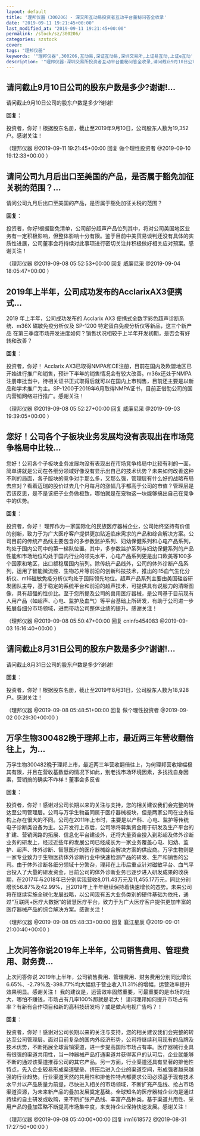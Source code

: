 ```yaml
---
layout: default
title: '理邦仪器（300206）- 深交所互动易投资者互动平台董秘问答全收录'
date: "2019-09-11 19:21:45+00:00"
last_modified_at: "2019-09-11 19:21:45+00:00"
permalink: /stock/sz/300206/
categories: szstock
cover: 
tags: "理邦仪器"
keywords: '"理邦仪器",300206,互动易,深证互动易,深圳交易所,上证易互动,上证e互动'
description: '"理邦仪器-深圳交易所投资者互动平台董秘问答全收录,请问截止9月10日公司的股东户数是多少?谢谢!"'
---
```


## 请问截止9月10日公司的股东户数是多少?谢谢!...

请问截止9月10日公司的股东户数是多少?谢谢!

**回复**：

投资者，你好！根据股东名册，截止至2019年9月10日，公司股东人数为19,352户。感谢关注！ 

（理邦仪器  @2019-09-11 19:21:45+00:00 回复 做个理性投资者  @2019-09-10 19:12:33+00:00 ）

## 请问公司九月后出口至美国的产品，是否属于豁免加征关税的范围？...

请问公司九月后出口至美国的产品，是否属于豁免加征关税的范围？

**回复**：

投资者，你好!根据豁免清单，公司部分超声产品位列其中，将对公司美国地区业务有一定积极影响，但整体影响十分有限。鉴于目前中美贸易谈判还没有具体的实质性进展，公司董事会将持续对此事项进行密切关注并积极做好相关应对预案。感谢关注！ 

（理邦仪器  @2019-09-08 05:52:53+00:00 回复 威廉尼采  @2019-09-04 18:05:47+00:00 ）

## 2019年上半年，公司成功发布的AcclarixAX3便携式...

2019 年上半年，公司成功发布的 Acclarix AX3 便携式全数字彩色超声诊断系统、m36X 磁敏免疫分析仪及 SP-1200 特定蛋白免疫分析仪等新品，这三个新产品 在第三季度市场开发进度如何？销售状况相较于上半年开发初期，是否会有好转和改善？

**回复**：

投资者，你好！ Acclarix  AX3已取得NMPA和CE注册，目前在国内及欧盟地区已开始进行推广和销售，预计下半年的销售情况会有较大改善。m36x还处于NMPA注册审批当中，待相关证书正式取得后就可以在国内上市销售，目前还主要是以新品和学术推广为主。SP-1200于2019年6月取得NMPA证书，目前正借助公司的国内营销网络进行推广。感谢关注！ 

（理邦仪器  @2019-09-08 05:52:27+00:00 回复 威廉尼采  @2019-09-03 19:39:05+00:00 ）

## 您好！公司各个子板块业务发展均没有表现出在市场竞争格局中比较...

您好！公司各个子板块业务发展均没有表现出在市场竞争格局中比较有利的一面，简单讲就是公司在各细分领域好像没有显示出自己的技术优势？未来如何改善这种不利的局面，各子版块的竞争对手那么多，又那么强，管理层有什么好的战略布局去应对？看着迈瑞的股价过去几个月每月的涨幅几乎都高于公司的市值？管理层是否该反思，是不是该把子业务做极致，哪怕就是在宠物这一块能够搞出自己在竞争中的优势。

**回复**：

投资者，你好！ 理邦作为一家国际化的民族医疗器械企业，公司始终坚持有价值的创新，致力于为广大医疗客户提供更加贴近临床需求的产品和综合解决方案。公司目前的传统产品线主要包含的多参数监护系列、妇幼保健系列和心电产品系列，均处于国内公司中的第一梯队位置。其中，多参数监护系列与妇幼保健系列的产品性能和市场地位均处于国内行业的领先水平，心电产品系列更是出口欧美等100多个国家和地区，出口额稳居国内前列。除传统产品线外，公司的体外诊断产品系列，运用了智能微流控、生物芯片等前沿的创新科技技术，推出的i15血气生化分析仪、m16磁敏免疫分析仪均处于国际领先地位。超声产品系列主要由美国硅谷研发团队主导，基于稳定的系统平台和前沿的超声技术，可提供具有说服力的清晰图像，具有超强的性价比。至于您所提及公司的兽用医疗器械，是公司基于目前现有人用产品（如超声、心电、监护及血气）等平台基础上所研发，有助于公司进一步拓展各细分市场领域，进而带动公司整体业绩的提升。感谢关注！ 

（理邦仪器  @2019-09-08 05:50:47+00:00 回复 cninfo454083  @2019-09-03 16:16:40+00:00 ）

## 请问截止8月31日公司的股东户数是多少?谢谢!...

请问截止8月31日公司的股东户数是多少?谢谢!

**回复**：

投资者，你好！根据股东名册，截止至2019年8月31日，公司股东人数为18,928户。感谢关注！ 

（理邦仪器  @2019-09-08 05:48:51+00:00 回复 做个理性投资者  @2019-09-02 00:29:30+00:00 ）

## 万孚生物300482晚于理邦上市，最近两三年营收翻倍往上，为...

万孚生物300482晚于理邦上市，最近两三年营收翻倍往上，为何理邦营收增幅极其有限，并且在营收基数低的情况下如此，别老找市场环境因素，多找找自身因素，营销搞的确实不咋样！董事会多反省

**回复**：

投资者，你好！感谢对公司长期以来的关注与支持，您的相关建议我们会完整的转达至公司管理层。公司与万孚生物虽同属于医疗器械板块，但是两家公司在业务结构上存在很大的不同。公司在2011年上市时，主要是以产科、心电、监护等传统电子诊断类设备为主。公开发行上市后，公司除将募集资金用于研发及生产平台的扩建、营销网路的拓展、信息化平台建设外，还将大量资金投入到彩超及体外诊断业务的研发上，经过近些年的发展公司已经成长为一家业务覆盖心电、妇幼、监护、超声、体外诊断、智慧医疗的医疗器械综合解决方案的供应商。万孚生物则是一家专业致力于生物医药体外诊断行业中快速检测产品的研发、生产和销售的公司。由于体外诊断各细分领域十分繁杂，理邦在上市后重点针对磁敏平台、血气平台投入了大量的研发资金，目前公司的体外诊断业务已逐步进入研发成果的收获期，在2017年与2018年已分别实现营收8,011.43万元及11,455.17万元，同比分别增长56.87%及42.99%，且2019年上半年继续保持着快速增长的态势。未来公司将在继续实施全球化发展战略，以公司现有五大业务类别的硬件基础为依托，通过“互联网+医疗大数据”的智慧医疗平台，致力于为广大医疗客户提供更加丰富的医疗器械产品的综合解决方案。感谢关注！ 

（理邦仪器  @2019-09-08 05:48:33+00:00 回复 襄江星辰  @2019-09-01 21:00:40+00:00 ）

## 上次问答你说2019年上半年，公司销售费用、管理费用、财务费...

上次问答你说
2019年上半年，公司销售费用、管理费用、财务费用分别同比增长6.65%、-2.79%及-398.77%均大幅低于营业收入11.31%的增幅，运营效率提升效果明显。感谢关注！
我的建议是，运营效率固然重要，可最重要的是市场的壮大，哪怕不赚钱，市场占有几率100%那就是老大！
请问理邦如何提升市场占有率？有新有合作项目和新的高科技研发吗？或是做点电视广告吗？！

**回复**：

投资者，你好！感谢对公司长期以来的关注与支持，您的相关建议我们会完整的转达至公司管理层。面对目前复杂的国内外经济形势，公司将继续利用现有的品牌及技术优势，不断拓展全球营销渠道，进一步提高国际市场占有率。医疗器械行业具有很强的渠道共用性，当一种器械产品打通渠道并获得客户的认可后，企业就能够不断的通过该渠道推荐公司的其它产品。另一方面，行业渠道还具有显著的排他性特点，先入企业较易形成渠道壁垒、挤压后进入企业的渠道空间，形成强者越来越强的行业趋势。行业渠道天然的共用性和排他性特点都要求公司必须基于现有技术水平并以产品质量为前提，尽快进入相关的市场领域，不断扩充产品线、抢占市场渠道资源，为未来新产品的叠加发展奠定基础。全球知名的医疗器械企业均是通过持续的自主研发或收购，来不断扩张产品线、丰富产品种类，基于渠道共用性、采用产品的叠加策略不断提高市场集中度，来支持企业保持快速发展。感谢关注！ 

（理邦仪器  @2019-09-08 05:40:00+00:00 回复 irm1618572  @2019-08-31 17:27:50+00:00 ）

